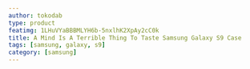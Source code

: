 ```yaml
---
author: tokodab
type: product
featimg: 1LHuVYaBBBMLYH6b-5nxlhK2XpAy2cC0k
title: A Mind Is A Terrible Thing To Taste Samsung Galaxy S9 Case
tags: [samsung, galaxy, s9]
category: [samsung]
---
```

